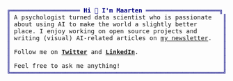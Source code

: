 <pre style="font-family:Menlo,'DejaVu Sans Mono',consolas,'Courier New',monospace"><span style="color: #000080; text-decoration-color: #000080">╔═══════════════════ </span><span style="color: #000080; text-decoration-color: #000080; font-weight: bold">Hi 👋 I&#x27;m Maarten</span><span style="color: #000080; text-decoration-color: #000080"> ════════════════════╗</span> 😄 <a href="https://www.maartengrootendorst.com">Maarten Grootendorst</a>               
<span style="color: #000080; text-decoration-color: #000080">║</span> A psychologist turned data scientist who is passionate   <span style="color: #000080; text-decoration-color: #000080">║</span> <span style="color: #008080; text-decoration-color: #008080">┣━━ </span>📖 Book Author                    
<span style="color: #000080; text-decoration-color: #000080">║</span> about using AI to make the world a slightly better       <span style="color: #000080; text-decoration-color: #000080">║</span> <span style="color: #008080; text-decoration-color: #008080">┃   ┗━━ </span><a href="https://www.amazon.com/Hands-Large-Language-Models-Alammar-ebook/dp/B0DGZ46G88">Hands-On Large Language Models</a>
<span style="color: #000080; text-decoration-color: #000080">║</span> place. I enjoy working on open source projects and       <span style="color: #000080; text-decoration-color: #000080">║</span> <span style="color: #008080; text-decoration-color: #008080">┣━━ </span>🧙‍♂️ Open Sourcerer                
<span style="color: #000080; text-decoration-color: #000080">║</span> writing (visual) AI-related articles on <a href="https://newsletter.maartengrootendorst.com/">my newsletter</a>.   <span style="color: #000080; text-decoration-color: #000080">║</span> <span style="color: #008080; text-decoration-color: #008080">┃   ┣━━ </span><a href="https://github.com/MaartenGr/BERTopic">BERTopic</a>                      
<span style="color: #000080; text-decoration-color: #000080">║</span>                                                          <span style="color: #000080; text-decoration-color: #000080">║</span> <span style="color: #008080; text-decoration-color: #008080">┃   ┣━━ </span><a href="https://github.com/MaartenGr/KeyBERT">KeyBERT</a>                       
<span style="color: #000080; text-decoration-color: #000080">║</span> Follow me on <span style="font-weight: bold"><a href="https://twitter.com/MaartenGr">Twitter</a></span> and <span style="font-weight: bold"><a href="https://www.linkedin.com/in/mgrootendorst/">LinkedIn</a></span>.                       <span style="color: #000080; text-decoration-color: #000080">║</span> <span style="color: #008080; text-decoration-color: #008080">┃   ┗━━ </span><a href="https://github.com/MaartenGr/PolyFuzz">PolyFuzz</a>                      
<span style="color: #000080; text-decoration-color: #000080">║</span>                                                          <span style="color: #000080; text-decoration-color: #000080">║</span> <span style="color: #008080; text-decoration-color: #008080">┗━━ </span>📘 Demystifying AI                
<span style="color: #000080; text-decoration-color: #000080">║</span> Feel free to ask me anything!                            <span style="color: #000080; text-decoration-color: #000080">║</span> <span style="color: #008080; text-decoration-color: #008080">    ┣━━ </span><a href="https://newsletter.maartengrootendorst.com/p/a-visual-guide-to-quantization">A Visual Guide to Quantization</a>
<span style="color: #000080; text-decoration-color: #000080">╚══════════════════════════════════════════════════════════╝</span> <span style="color: #008080; text-decoration-color: #008080">    ┣━━ </span><a href="https://newsletter.maartengrootendorst.com/p/a-visual-guide-to-mamba-and-state">A Visual Guide to Mamba</a>       
                                                             <span style="color: #008080; text-decoration-color: #008080">    ┣━━ </span><a href="https://towardsdatascience.com/9-distance-measures-in-data-science-918109d069fa?sk=5a95055c23e46aed2db69271b559b464">9 Distance Measures</a>           
                                                             <span style="color: #008080; text-decoration-color: #008080">    ┣━━ </span><a href="https://towardsdatascience.com/keyword-extraction-with-bert-724efca412ea?sk=97a99c2669bb16f22f2f362820ba6bef">Keyword Extraction with BERT</a>  
                                                             <span style="color: #008080; text-decoration-color: #008080">    ┗━━ </span><a href="https://towardsdatascience.com/topic-modeling-with-bert-779f7db187e6?sk=0b5a470c006d1842ad4c8a3057063a99">Topic Modeling with BERT</a>      
</pre>

